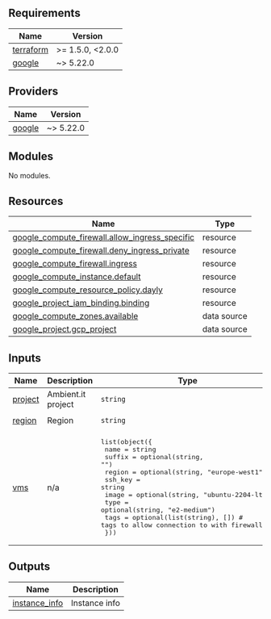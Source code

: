 

<!-- BEGINNING OF PRE-COMMIT-TERRAFORM DOCS HOOK -->
## Requirements

| Name | Version |
|------|---------|
| <a name="requirement_terraform"></a> [terraform](#requirement\_terraform) | >= 1.5.0, <2.0.0 |
| <a name="requirement_google"></a> [google](#requirement\_google) | ~> 5.22.0 |

## Providers

| Name | Version |
|------|---------|
| <a name="provider_google"></a> [google](#provider\_google) | ~> 5.22.0 |

## Modules

No modules.

## Resources

| Name | Type |
|------|------|
| [google_compute_firewall.allow_ingress_specific](https://registry.terraform.io/providers/hashicorp/google/latest/docs/resources/compute_firewall) | resource |
| [google_compute_firewall.deny_ingress_private](https://registry.terraform.io/providers/hashicorp/google/latest/docs/resources/compute_firewall) | resource |
| [google_compute_firewall.ingress](https://registry.terraform.io/providers/hashicorp/google/latest/docs/resources/compute_firewall) | resource |
| [google_compute_instance.default](https://registry.terraform.io/providers/hashicorp/google/latest/docs/resources/compute_instance) | resource |
| [google_compute_resource_policy.dayly](https://registry.terraform.io/providers/hashicorp/google/latest/docs/resources/compute_resource_policy) | resource |
| [google_project_iam_binding.binding](https://registry.terraform.io/providers/hashicorp/google/latest/docs/resources/project_iam_binding) | resource |
| [google_compute_zones.available](https://registry.terraform.io/providers/hashicorp/google/latest/docs/data-sources/compute_zones) | data source |
| [google_project.gcp_project](https://registry.terraform.io/providers/hashicorp/google/latest/docs/data-sources/project) | data source |

## Inputs

| Name | Description | Type | Default | Required |
|------|-------------|------|---------|:--------:|
| <a name="input_project"></a> [project](#input\_project) | Ambient.it project | `string` | `"formation-ambient-it"` | no |
| <a name="input_region"></a> [region](#input\_region) | Region | `string` | `"europe-west1"` | no |
| <a name="input_vms"></a> [vms](#input\_vms) | n/a | <pre>list(object({<br>    name    = string<br>    suffix  = optional(string, "")<br>    region  = optional(string, "europe-west1")<br>    ssh_key = string<br>    image   = optional(string, "ubuntu-2204-lts")<br>    type    = optional(string, "e2-medium")<br>    tags    = optional(list(string), []) # tags to allow connection to with firewall<br>  }))</pre> | n/a | yes |

## Outputs

| Name | Description |
|------|-------------|
| <a name="output_instance_info"></a> [instance\_info](#output\_instance\_info) | Instance info |
<!-- END OF PRE-COMMIT-TERRAFORM DOCS HOOK -->